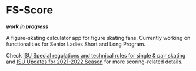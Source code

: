 # FS-Score

***work in progress***

A figure-skating calculator app for figure skating fans. Currently working on functionalities for Senior Ladies Short and Long Program.

Check [ISU Special regulations and technical rules for single & pair skating](https://www.isu.org/figure-skating/rules/fsk-regulations-rules/file) and [ISU Updates for 2021-2022 Season](https://noticeboard.skatecanada.ca/2021/05/17/isu-updates-for-the-2021-2022-season/) for more scoring-related details.
